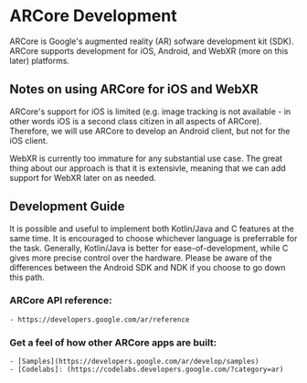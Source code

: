 # ARCore Development
ARCore is Google's augmented reality (AR) sofware development kit (SDK). ARCore supports development for iOS, Android, and WebXR (more on this later) platforms. 

## Notes on using ARCore for iOS and WebXR
ARCore's support for iOS is limited (e.g. image tracking is not available - in other words iOS is a second class citizen in all aspects of ARCore). Therefore, we will use ARCore to develop an Android client, but not for the iOS client.

WebXR is currently too immature for any substantial use case. The great thing about our approach is that it is extensivle, meaning that we can add support for WebXR later on as needed.

## Development Guide
It is possible and useful to implement both Kotlin/Java and C features at the same time. It is encouraged to choose whichever language is preferrable for the task. Generally, Kotlin/Java is better for ease-of-development, while C gives more precise control over the hardware. Please be aware of the differences between the Android SDK and NDK if you choose to go down this path.

### ARCore API reference:
    - https://developers.google.com/ar/reference

### Get a feel of how other ARCore apps are built:
    - [Samples](https://developers.google.com/ar/develop/samples)
    - [Codelabs]: (https://codelabs.developers.google.com/?category=ar)